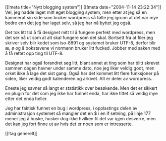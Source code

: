 [[!meta  title="Nytt blogging system"]]
[[!meta  date="2004-11-14 23:22:34"]]
Vel, jeg hadde laget mitt eget blogging system, men etter at jeg så en kammerat sin side som bruker wordpress så følte jeg igrunn at det var mye bedre enn det jeg har laget selv, så jeg har nå byttet jeg også.

Det tok litt tid å få designet mitt til å fungere perfekt med wordpress, men det ser nå ut som at alt skal fungere som det skal. Bortsett fra at filer jeg skriver selv blir kodet som iso-8891 og systemet bruker UTF-8, derfor blir æ, ø og å bokstavene vi normenn bruker litt fucked. Jobber med saken med å få rettet opp ting til UTF-8.

Designet har også forandret seg litt, blant annet at ting som har blitt skrevet sammen dagen havner under samme dato, noe jeg liker veldig godt, men orket ikke å lage det sist gang. Også har det kommet litt flere funksjoner på siden, liker veldig godt kalenderen og arkivet. Alt er deler av wordpress.

Eneste jeg savner så langt er statistikk over besøkende. Men det er sikkert en plugin for det som jeg ikke har funnet enda, har ikke tittet så veldig mye etter det enda heller.

Jeg har faktisk funnet en bug i wordpress, i opplastings delen av administrasjon systemet så mangler det en $ i en if setning, på linje 177 mener jeg å huske, husker dog ikke hvilken fil det var igjen desverre, men det kan jeg fort finne ut av hvis det er noen som er intresserte.

[[!tag  generelt]]